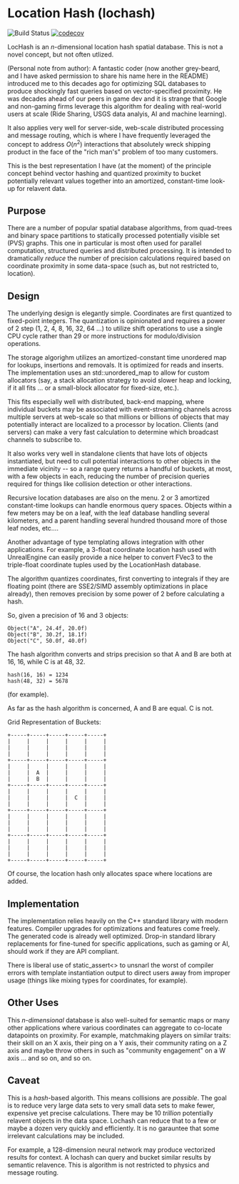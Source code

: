 # Location Hash (lochash)

![Build Status](https://github.com/Justin-Randall/lochash/actions/workflows/cmake-multi-platform.yml/badge.svg)
[![codecov](https://codecov.io/gh/Justin-Randall/lochash/graph/badge.svg?token=IYN1GQM2NY)](https://codecov.io/gh/Justin-Randall/lochash)

LocHash is an *n*-dimensional location hash spatial database. This is not a novel concept, but not often utlized.

(Personal note from author): A fantastic coder (now another grey-beard, and I have asked permission to share his name here in the README) introduced me to this decades ago for optimizing SQL databases to produce shockingly fast queries based on vector-specified proximity. He was decades ahead of our peers in game dev and it is strange that Google and non-gaming firms leverage this algorithm for dealing with real-world users at scale (Ride Sharing, USGS data analyis, AI and machine learning).

It also applies very well for server-side, web-scale distributed processing and message routing, which is where I have frequently leveraged the concept to address $O(n^2)$ interactions that absolutely wreck shipping product in the face of the "rich man's" problem of too many customers.

This is the best representation I have (at the moment) of the principle concept behind vector hashing and quantized proximity to bucket potentially relevant values together into an amortized, constant-time look-up for relavent data.

## Purpose

There are a number of popular spatial database algorithms, from quad-trees and binary space partitions to statically processed potentially visible set (PVS) graphs. This one in particular is most often used for parallel computation, structured queries and distributed processing. It is intended to dramatically *reduce* the number of precision calculations required based on coordinate proximity in some data-space (such as, but not restricted to, location).

## Design

The underlying design is elegantly simple. Coordinates are first quantized to fixed-point integers. The quantization is opinionated and requires a power of 2 step (1, 2, 4, 8, 16, 32, 64 ...) to utilize shift operations to use a single CPU cycle rather than 29 or more instructions for modulo/division operations.

The storage algorighm utilizes an amortized-constant time unordered map for lookups, insertions and removals. It is optimized for reads and inserts. The implementation uses an std::unordered_map to allow for custom allocators (say, a stack allocation strategy to avoid slower heap and locking, if it all fits ... or a small-block allocator for fixed-size, etc.).

This fits especially well with distributed, back-end mapping, where individual buckets may be associated with event-streaming channels across multiple servers at web-scale so that millions or billions of objects that may potentially interact are localized to a processor by location. Clients (and servers) can make a very fast calculation to determine which broadcast channels to subscribe to.

It also works very well in standalone clients that have lots of objects instantiated, but need to cull potential interactions to other objects in the immediate vicinity -- so a range query returns a handful of buckets, at most, with a few objects in each, reducing the number of precision queries required for things like collision detection or other interactions.

Recursive location databases are also on the menu. 2 or 3 amortized constant-time lookups can handle enormous query spaces. Objects within a few meters may be on a leaf, with the leaf database handling several kilometers, and a parent handling several hundred thousand more of those leaf nodes, etc....

Another advantage of type templating allows integration with other applications. For example, a 3-float coordinate location hash used with UnrealEngine can easily provide a nice helper to convert FVec3 to the triple-float coordinate tuples used by the LocationHash database.

The algorithm quantizes coordinates, first converting to integrals if they are floating point (there are SSE2/SIMD assembly optimizations in place already), then removes precision by some power of 2 before calculating a hash.

So, given a precision of 16 and 3 objects:

```code
Object("A", 24.4f, 20.0f)
Object("B", 30.2f, 18.1f)
Object("C", 50.0f, 40.0f)
```

The hash algorithm converts and strips precision so that A and B are both at 16, 16, while C is at 48, 32.

```code
hash(16, 16) = 1234
hash(48, 32) = 5678
```

(for example).

As far as the hash algorithm is concerned, A and B are equal. C is not.

Grid Representation of Buckets:

```text
+-----+-----+-----+-----+-----+
|     |     |     |     |     |
|     |     |     |     |     |
|     |     |     |     |     |
+-----+-----+-----+-----+-----+
|     |     |     |     |     |
|     |  A  |     |     |     |
|     |  B  |     |     |     |
+-----+-----+-----+-----+-----+
|     |     |     |     |     |
|     |     |     |  C  |     |
|     |     |     |     |     |
+-----+-----+-----+-----+-----+
|     |     |     |     |     |
|     |     |     |     |     |
|     |     |     |     |     |
+-----+-----+-----+-----+-----+
|     |     |     |     |     |
|     |     |     |     |     |
|     |     |     |     |     |
+-----+-----+-----+-----+-----+
```

Of course, the location hash only allocates space where locations are added.

## Implementation

The implementation relies heavily on the C++ standard library with modern features. Compiler upgrades for optimizations and features come freely. The generated code is already well optimized. Drop-in standard library replacements for fine-tuned for specific applications, such as gaming or AI, should work if they are API compliant.

There is liberal use of static_assert<> to unsnarl the worst of compiler errors with template instantiation output to direct users away from improper usage (things like mixing types for coordinates, for example).

## Other Uses

This *n-dimensional* database is also well-suited for semantic maps or many other applications where various coordinates can aggregate to co-locate datapoints on proximity. For example, matchmaking players on similar traits: their skill on an X axis, their ping on a Y axis, their community rating on a Z axis and maybe throw others in such as "community engagement" on a W axis ... and so on, and so on.

## Caveat

This is a *hash*-based algorith. This means collisions are *possible*. The goal is to reduce very large data sets to very small data sets to make fewer, expensive yet precise calculations. There may be 10 *trillion* potentially relavent objects in the data space. Lochash can reduce that to a few or maybe a dozen very quickly and efficiently. It is no garauntee that some irrelevant calculations may be included.

For example, a 128-dimension neural network may produce vectorized results for context. A lochash can query and bucket similar results by semantic relavence. This is algorithm is not restricted to physics and message routing.

